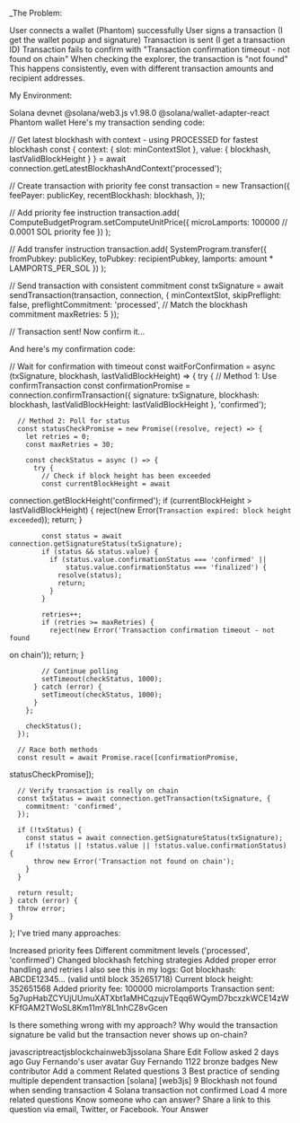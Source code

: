 _The Problem:

User connects a wallet (Phantom) successfully
User signs a transaction (I get the wallet popup and signature)
Transaction is sent (I get a transaction ID)
Transaction fails to confirm with "Transaction confirmation timeout - not found on chain"
When checking the explorer, the transaction is "not found"
This happens consistently, even with different transaction amounts and recipient addresses.

My Environment:

Solana devnet
@solana/web3.js v1.98.0
@solana/wallet-adapter-react
Phantom wallet
Here's my transaction sending code:

  // Get latest blockhash with context - using PROCESSED for fastest 
  blockhash
  const {
    context: { slot: minContextSlot },
    value: { blockhash, lastValidBlockHeight }
  } = await connection.getLatestBlockhashAndContext('processed');

  // Create transaction with priority fee
  const transaction = new Transaction({
    feePayer: publicKey,
    recentBlockhash: blockhash,
  });

  // Add priority fee instruction
  transaction.add(
    ComputeBudgetProgram.setComputeUnitPrice({
      microLamports: 100000 // 0.0001 SOL priority fee
    })
  );

  // Add transfer instruction
  transaction.add(
    SystemProgram.transfer({
      fromPubkey: publicKey,
      toPubkey: recipientPubkey,
      lamports: amount * LAMPORTS_PER_SOL
    })
  );

  // Send transaction with consistent commitment
  const txSignature = await sendTransaction(transaction, connection, {
    minContextSlot,
    skipPreflight: false,
    preflightCommitment: 'processed', // Match the blockhash commitment
    maxRetries: 5
  });

  // Transaction sent! Now confirm it...

  And here's my confirmation code:

  // Wait for confirmation with timeout
  const waitForConfirmation = async (txSignature, blockhash,
  lastValidBlockHeight) => {
    try {
      // Method 1: Use confirmTransaction
      const confirmationPromise = connection.confirmTransaction({
        signature: txSignature,
        blockhash: blockhash,
        lastValidBlockHeight: lastValidBlockHeight
      }, 'confirmed');

      // Method 2: Poll for status
      const statusCheckPromise = new Promise((resolve, reject) => {
        let retries = 0;
        const maxRetries = 30;

        const checkStatus = async () => {
          try {
            // Check if block height has been exceeded
            const currentBlockHeight = await
  connection.getBlockHeight('confirmed');
            if (currentBlockHeight > lastValidBlockHeight) {
              reject(new Error(`Transaction expired: block height 
  exceeded`));
              return;
            }

            const status = await connection.getSignatureStatus(txSignature);
            if (status && status.value) {
              if (status.value.confirmationStatus === 'confirmed' ||
                  status.value.confirmationStatus === 'finalized') {
                resolve(status);
                return;
              }
            }

            retries++;
            if (retries >= maxRetries) {
              reject(new Error('Transaction confirmation timeout - not found
   on chain'));
              return;
            }

            // Continue polling
            setTimeout(checkStatus, 1000);
          } catch (error) {
            setTimeout(checkStatus, 1000);
          }
        };

        checkStatus();
      });

      // Race both methods
      const result = await Promise.race([confirmationPromise,
  statusCheckPromise]);

      // Verify transaction is really on chain
      const txStatus = await connection.getTransaction(txSignature, {
        commitment: 'confirmed',
      });

      if (!txStatus) {
        const status = await connection.getSignatureStatus(txSignature);
        if (!status || !status.value || !status.value.confirmationStatus) {
          throw new Error('Transaction not found on chain');
        }
      }

      return result;
    } catch (error) {
      throw error;
    }
  };
I've tried many approaches:

Increased priority fees
Different commitment levels ('processed', 'confirmed')
Changed blockhash fetching strategies
Added proper error handling and retries
I also see this in my logs: Got blockhash: ABCDE12345... (valid until block 352651718) Current block height: 352651568 Added priority fee: 100000 microlamports Transaction sent: 5g7upHabZCYUjUUmuXATXbt1aMHCqzujvTEqq6WQymD7bcxzkWCE14zW KFfGAM2TWoSL8Km11mY8L1nhCZ8vGcen

Is there something wrong with my approach? Why would the transaction signature be valid but the transaction never shows up on-chain?

javascriptreactjsblockchainweb3jssolana
Share
Edit
Follow
asked 2 days ago
Guy Fernando's user avatar
Guy Fernando
1122 bronze badges
 New contributor
Add a comment
Related questions
3
Best practice of sending multiple dependent transaction [solana] [web3js]
9
Blockhash not found when sending transaction
4
Solana transaction not confirmed
 Load 4 more related questions
Know someone who can answer? Share a link to this question via email, Twitter, or Facebook.
Your Answer
